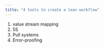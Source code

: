 ```yaml
---
title: "4 tools to create a lean workflow"
---
```

1. value stream mapping
2. 5S 
3. Pull systems
4. Error-proofing

